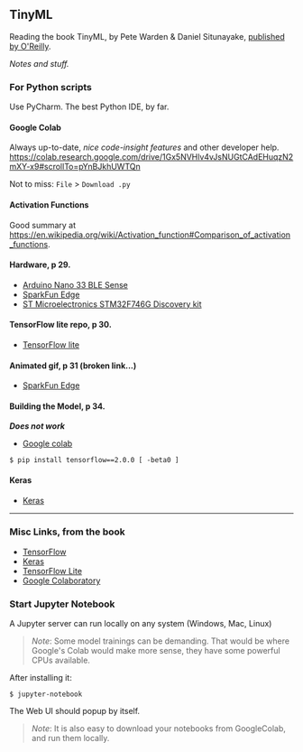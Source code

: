 ## TinyML
Reading the book TinyML, by Pete Warden & Daniel Situnayake, [published by O'Reilly](http://shop.oreilly.com/product/0636920254508.do).

_Notes and stuff._

### For Python scripts
Use PyCharm. The best Python IDE, by far.

#### Google Colab
Always up-to-date, _nice code-insight features_ and other developer help.
<https://colab.research.google.com/drive/1Gx5NVHlv4vJsNUGtCAdEHuqzN2mXY-x9#scrollTo=pYnBJkhUWTQn>

Not to miss: `File` > `Download .py`

#### Activation Functions
Good summary at <https://en.wikipedia.org/wiki/Activation_function#Comparison_of_activation_functions>. 

#### Hardware, p 29.
- [Arduino Nano 33 BLE Sense](https://store.arduino.cc/usa/nano-33-ble-sense-with-headers)
- [SparkFun Edge](https://www.sparkfun.com/products/15170)
- [ST Microelectronics STM32F746G Discovery kit](https://os.mbed.com/platforms/ST-Discovery-F746NG/)

#### TensorFlow lite repo, p 30.
- [TensorFlow lite](https://github.com/tensorflow/tensorflow/tree/master/tensorflow/lite/micro)
#### Animated gif, p 31 (broken link...)
- [SparkFun Edge](https://github.com/tensorflow/tensorflow/blob/master/tensorflow/lite/micro/examples/hello_world/images/animation_on_sparkfun_edge.gif)

#### Building the Model, p 34.

**_Does not work_**
- [Google colab](https://colab.research.google.com/github/tensorflow/tensorflow/blob/master/tensorflow/lite/micro/examples/hello_world/create_sine_model.ipynb)

```
$ pip install tensorflow==2.0.0 [ -beta0 ]
```
#### Keras
- [Keras](https://www.tensorflow.org/guide/keras)

---
### Misc Links, from the book
- [TensorFlow](http://tensorflow.org)
- [Keras](https://www.tensorflow.org/guide/keras)
- [TensorFlow Lite](https://github.com/tensorflow/tensorflow/tree/master/tensorflow/lite/micro)
- [Google Colaboratory](https://colab.research.google.com/notebooks/intro.ipynb#recent=true)

### Start Jupyter Notebook
A Jupyter server can run locally on any system (Windows, Mac, Linux)
> _Note_: Some model trainings can be demanding. That would be where Google's Colab would make more sense, they
> have some powerful CPUs available. 

After installing it:
```
$ jupyter-notebook
```
The Web UI should popup by itself.

> _Note_: It is also easy to download your notebooks from GoogleColab, and run them locally.
